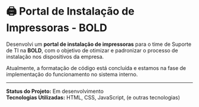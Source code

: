 # 🖨️ Portal de Instalação de Impressoras - BOLD

Desenvolvi um **portal de instalação de impressoras** para o time de Suporte de TI na **BOLD**, com o objetivo de otimizar e padronizar o processo de instalação nos dispositivos da empresa.

Atualmente, a formatação de código está concluída e estamos na fase de implementação do funcionamento no sistema interno.

---

**Status do Projeto:** Em desenvolvimento  
**Tecnologias Utilizadas:** HTML, CSS, JavaScript, (e outras tecnologias)
